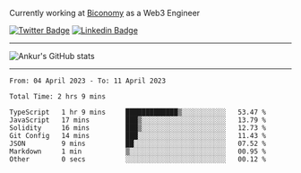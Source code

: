 Currently working at [Biconomy](https://biconomy.io/) as a Web3 Engineer

 [![Twitter Badge](https://img.shields.io/badge/-@ankurdubey521-1ca0f1?style=flat-square&labelColor=1ca0f1&logo=twitter&logoColor=white&link=https://twitter.com/ankurdubey521)](https://twitter.com/ankurdubey521) [![Linkedin Badge](https://img.shields.io/badge/-ankurdubey521-blue?style=flat-square&logo=Linkedin&logoColor=white&link=https://www.linkedin.com/in/ankurdubey521/)](https://www.linkedin.com/in/ankurdubey521/)

<hr/>

![Ankur's GitHub stats](https://github-readme-stats.vercel.app/api?username=ankurdubey521&count_private=true&theme=radical)

<hr/>

<!--START_SECTION:waka-->

```text
From: 04 April 2023 - To: 11 April 2023

Total Time: 2 hrs 9 mins

TypeScript   1 hr 9 mins     █████████████▒░░░░░░░░░░░   53.47 %
JavaScript   17 mins         ███▒░░░░░░░░░░░░░░░░░░░░░   13.79 %
Solidity     16 mins         ███▒░░░░░░░░░░░░░░░░░░░░░   12.73 %
Git Config   14 mins         ███░░░░░░░░░░░░░░░░░░░░░░   11.43 %
JSON         9 mins          ██░░░░░░░░░░░░░░░░░░░░░░░   07.52 %
Markdown     1 min           ▒░░░░░░░░░░░░░░░░░░░░░░░░   00.95 %
Other        0 secs          ░░░░░░░░░░░░░░░░░░░░░░░░░   00.12 %
```

<!--END_SECTION:waka-->

